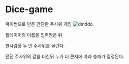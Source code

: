 # Dice-game

파이썬으로 만든 간단한 주사위 게임
![dmddo](https://user-images.githubusercontent.com/93520535/154393431-4539bcac-55fb-4817-a031-4b620f4b9dee.png)

플레이어의 이름을 입력받은 뒤

한사람당 두 번 주사위를 굴린다.

던진 주사위의 값을 더한뒤 누가 더 큰지에 따라 승패가 결정된다.
